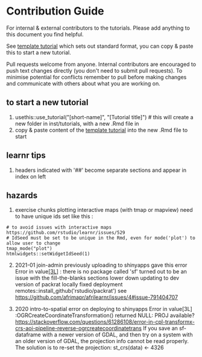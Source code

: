 # Contribution Guide

For internal & external contributors to the tutorials. Please add anything to this document you find helpful.

See [template tutorial](https://github.com/afrimapr/afrilearnr/blob/main/inst/tutorials/template-tutorial/template-tutorial.Rmd) which sets out standard format, you can copy & paste this to start a new tutorial.

Pull requests welcome from anyone. Internal contributors are encouraged to push text changes directly (you don't need to submit pull requests). To minimise potential for conflicts remember to pull before making changes and communicate with others about what you are working on. 


## to start a new tutorial

1. usethis::use_tutorial("[short-name]", "[Tutorial title]") # this will create a new folder in inst/tutorials, with a new .Rmd file in 
1. copy & paste content of the [template tutorial](https://github.com/afrimapr/afrilearnr/blob/main/inst/tutorials/template-tutorial/template-tutorial.Rmd) into the new .Rmd file to start


## learnr tips

1. headers indicated with '##' become separate sections and appear in index on left


## hazards

1. exercise chunks plotting interactive maps (with tmap or mapview) need to have unique ids set like this :
```{r tmap-points1-setup}
# to avoid issues with interactive maps https://github.com/rstudio/learnr/issues/529
# IdSeed must be set to be unique in the Rmd, even for mode('plot') to allow user to change
tmap_mode("plot")
htmlwidgets::setWidgetIdSeed(1)
```

2. 2021-01 join-admin previously uploading to shinyapps gave this error
Error in value[[3L]](cond) : there is no package called 'sf'
turned out to be an issue with the fill-the-blanks sections lower down
updating to dev version of packrat locally fixed deployment 
remotes::install_github('rstudio/packrat')
see https://github.com/afrimapr/afrilearnr/issues/4#issue-791404707

3. 2020 intro-to-spatial error on deploying to shinyapps
Error in value[3L] :OGRCreateCoordinateTransformation() returned NULL: PROJ available?
https://stackoverflow.com/questions/61286108/error-in-cpl-transformx-crs-aoi-pipeline-reverse-ogrcreatecoordinatetrans
If you save an sf-dataframe with a newer version of GDAL, and then try on a system with an older version of GDAL, the projection info cannot be read properly.
The solution is to re-set the projection:
st_crs(data) <- 4326


